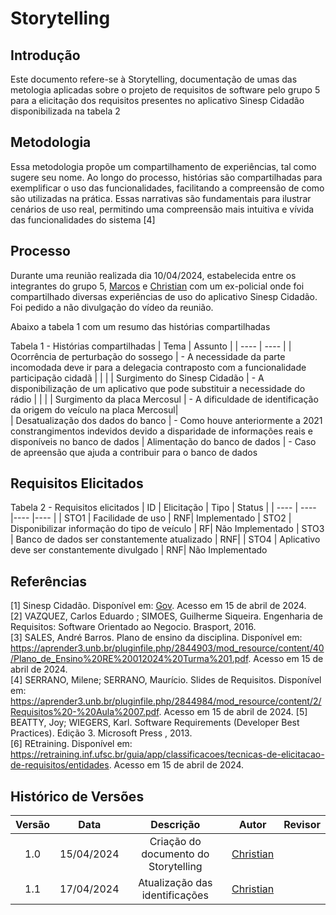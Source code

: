# Storytelling

## Introdução
Este documento refere-se à Storytelling, documentação de umas das metologia aplicadas sobre o projeto de requisitos de software pelo grupo 5 para a elicitação dos requisitos presentes no aplicativo Sinesp Cidadão disponibilizada na tabela 2

## Metodologia
 Essa metodologia propõe um compartilhamento de experiências, tal como sugere seu nome. Ao longo do processo, histórias são compartilhadas para exemplificar o uso das funcionalidades, facilitando a compreensão de como são utilizadas na prática. Essas narrativas são fundamentais para ilustrar 
 cenários de uso real, permitindo uma compreensão mais intuitiva e vívida das funcionalidades do sistema [4]

## Processo
Durante uma reunião realizada dia 10/04/2024, estabelecida entre os integrantes do grupo 5, [Marcos](https://github.com/Bittarx) e [Christian](https://github.com/crstyhs) com um ex-policial 
onde foi compartilhado diversas experiências de uso do aplicativo Sinesp Cidadão. Foi pedido a não divulgação do vídeo da reunião.

Abaixo a tabela 1 com um resumo das histórias compartilhadas

Tabela 1 - Histórias compartilhadas
| Tema | Assunto  |
| ---- | ---- |
| Ocorrência de perturbação do sossego | - A necessidade da parte incomodada deve ir para a delegacia contraposto com a funcionalidade participação cidadã  | 
|  |
| Surgimento do Sinesp Cidadão | - A disponibilização de um aplicativo que pode substituir a necessidade do rádio  |
|  |
| Surgimento da placa Mercosul | - A dificuldade de identificação da origem do veículo na placa Mercosul|  
| Desatualização dos dados do banco | - Como houve anteriormente a 2021 constrangimentos indevidos devido a disparidade de informações reais e disponíveis no banco de dados 
| Alimentação do banco de dados | - Caso de apreensão que ajuda a contribuir para o banco de dados

## Requisitos Elicitados
Tabela 2 - Requisitos elicitados
| ID | Elicitação | Tipo | Status |
| ---- | ---- |---- |---- |
| STO1 | Facilidade de uso | RNF| Implementado
| STO2 | Disponibilizar informação do tipo de veículo | RF| Não Implementado
| STO3 | Banco de dados ser constantemente atualizado | RNF| 
| STO4 | Aplicativo deve ser constantemente divulgado | RNF| Não Implementado


## Referências
[1] Sinesp Cidadão. Disponível em: [Gov](https://www.gov.br/pt-br/apps/sinesp-cidadao). Acesso em 15 de abril de 2024.</br>
[2] VAZQUEZ, Carlos Eduardo ; SIMOES, Guilherme Siqueira. Engenharia de Requisitos: Software Orientado ao Negocio. Brasport, 2016.</br>
[3] SALES, André Barros. Plano de ensino da disciplina. Disponível em: <https://aprender3.unb.br/pluginfile.php/2844903/mod_resource/content/40/Plano_de_Ensino%20RE%20012024%20Turma%201.pdf>. Acesso em 15 de abril de 2024.</br>
[4] SERRANO, Milene; SERRANO, Maurício. Slides de Requisitos. Disponível em: <https://aprender3.unb.br/pluginfile.php/2844984/mod_resource/content/2/Requisitos%20-%20Aula%2007.pdf>. Acesso em 15 de abril de 2024.
[5] BEATTY, Joy; WIEGERS, Karl. Software Requirements (Developer Best Practices). Edição 3. Microsoft Press , 2013.</br>
[6] REtraining. Disponível em: <https://retraining.inf.ufsc.br/guia/app/classificacoes/tecnicas-de-elicitacao-de-requisitos/entidades>. Acesso em 15 de abril de 2024.
## Histórico de Versões
| Versão | Data | Descrição | Autor | Revisor |
| :----: | :--: | :-------: | :---: | :-----: |
| 1.0 | 15/04/2024 | Criação do documento do Storytelling | [Christian](https://github.com/crstyhs)|  |
| 1.1 | 17/04/2024 | Atualização das identificações| [Christian](https://github.com/crstyhs)|  |
